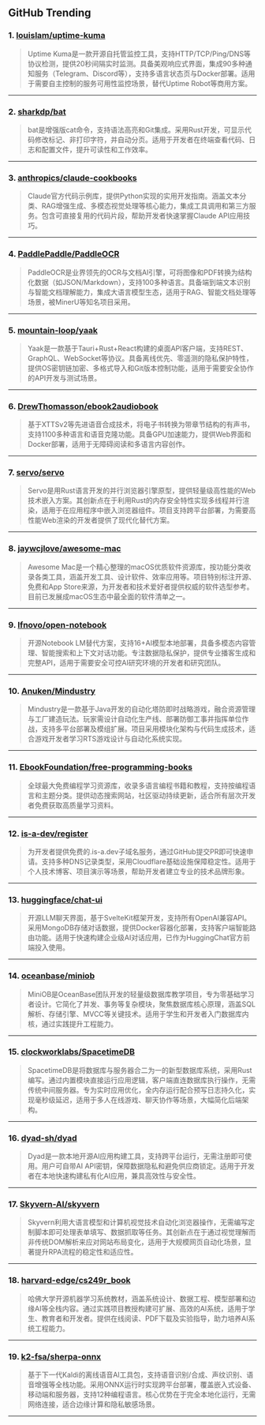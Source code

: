 ## GitHub Trending


### 1. [louislam/uptime-kuma](https://github.com/louislam/uptime-kuma)
> Uptime Kuma是一款开源自托管监控工具，支持HTTP/TCP/Ping/DNS等协议检测，提供20秒间隔实时监测。具备美观响应式界面，集成90多种通知服务（Telegram、Discord等），支持多语言状态页与Docker部署。适用于需要自主控制的服务可用性监控场景，替代Uptime Robot等商用方案。
---

### 2. [sharkdp/bat](https://github.com/sharkdp/bat)
> bat是增强版cat命令，支持语法高亮和Git集成。采用Rust开发，可显示代码修改标记、非打印字符，并自动分页。适用于开发者在终端查看代码、日志和配置文件，提升可读性和工作效率。
---

### 3. [anthropics/claude-cookbooks](https://github.com/anthropics/claude-cookbooks)
> Claude官方代码示例库，提供Python实现的实用开发指南。涵盖文本分类、RAG增强生成、多模态视觉处理等核心能力，集成工具调用和第三方服务。包含可直接复用的代码片段，帮助开发者快速掌握Claude API应用技巧。
---

### 4. [PaddlePaddle/PaddleOCR](https://github.com/PaddlePaddle/PaddleOCR)
> PaddleOCR是业界领先的OCR与文档AI引擎，可将图像和PDF转换为结构化数据（如JSON/Markdown），支持100多种语言。具备端到端文本识别与智能文档理解能力，集成大语言模型生态，适用于RAG、智能文档处理等场景，被MinerU等知名项目采用。
---

### 5. [mountain-loop/yaak](https://github.com/mountain-loop/yaak)
> Yaak是一款基于Tauri+Rust+React构建的桌面API客户端，支持REST、GraphQL、WebSocket等协议。具备离线优先、零遥测的隐私保护特性，提供OS密钥链加密、多格式导入和Git版本控制功能，适用于需要安全协作的API开发与测试场景。
---

### 6. [DrewThomasson/ebook2audiobook](https://github.com/DrewThomasson/ebook2audiobook)
> 基于XTTSv2等先进语音合成技术，将电子书转换为带章节结构的有声书，支持1100多种语言和语音克隆功能。具备GPU加速能力，提供Web界面和Docker部署，适用于无障碍阅读和多语言内容创作。
---

### 7. [servo/servo](https://github.com/servo/servo)
> Servo是用Rust语言开发的并行浏览器引擎原型，提供轻量级高性能的Web技术嵌入方案。其创新点在于利用Rust的内存安全特性实现多线程并行渲染，适用于在应用程序中嵌入浏览器组件。项目支持跨平台部署，为需要高性能Web渲染的开发者提供了现代化替代方案。
---

### 8. [jaywcjlove/awesome-mac](https://github.com/jaywcjlove/awesome-mac)
> Awesome Mac是一个精心整理的macOS优质软件资源库，按功能分类收录各类工具，涵盖开发工具、设计软件、效率应用等。项目特别标注开源、免费和App Store来源，为开发者和技术爱好者提供权威的软件选型参考。目前已发展成macOS生态中最全面的软件清单之一。
---

### 9. [lfnovo/open-notebook](https://github.com/lfnovo/open-notebook)
> 开源Notebook LM替代方案，支持16+AI模型本地部署，具备多模态内容管理、智能搜索和上下文对话功能。专注数据隐私保护，提供专业播客生成和完整API，适用于需要安全可控AI研究环境的开发者和研究团队。
---

### 10. [Anuken/Mindustry](https://github.com/Anuken/Mindustry)
> Mindustry是一款基于Java开发的自动化塔防即时战略游戏，融合资源管理与工厂建造玩法。玩家需设计自动化生产线、部署防御工事并指挥单位作战，支持多平台部署及模组扩展。项目采用模块化架构与代码生成技术，适合游戏开发者学习RTS游戏设计与自动化系统实现。
---

### 11. [EbookFoundation/free-programming-books](https://github.com/EbookFoundation/free-programming-books)
> 全球最大免费编程学习资源库，收录多语言编程书籍和教程，支持按编程语言和主题分类。提供动态搜索网站，社区驱动持续更新，适合所有层次开发者免费获取高质量学习资料。
---

### 12. [is-a-dev/register](https://github.com/is-a-dev/register)
> 为开发者提供免费的.is-a.dev子域名服务，通过GitHub提交PR即可快速申请。支持多种DNS记录类型，采用Cloudflare基础设施保障稳定性。适用于个人技术博客、项目演示等场景，帮助开发者建立专业的技术品牌形象。
---

### 13. [huggingface/chat-ui](https://github.com/huggingface/chat-ui)
> 开源LLM聊天界面，基于SvelteKit框架开发，支持所有OpenAI兼容API。采用MongoDB存储对话数据，提供Docker容器化部署，支持客户端智能路由功能。适用于快速构建企业级AI对话应用，已作为HuggingChat官方前端投入使用。
---

### 14. [oceanbase/miniob](https://github.com/oceanbase/miniob)
> MiniOB是OceanBase团队开发的轻量级数据库教学项目，专为零基础学习者设计。它简化了并发、事务等复杂模块，聚焦数据库核心原理，涵盖SQL解析、存储引擎、MVCC等关键技术。适用于学生和开发者入门数据库内核，通过实践提升工程能力。
---

### 15. [clockworklabs/SpacetimeDB](https://github.com/clockworklabs/SpacetimeDB)
> SpacetimeDB是将数据库与服务器合二为一的新型数据库系统，采用Rust编写。通过内置模块直接运行应用逻辑，客户端直连数据库执行操作，无需传统中间服务器。专为实时应用优化，全内存运行配合预写日志持久化，实现毫秒级延迟，适用于多人在线游戏、聊天协作等场景，大幅简化后端架构。
---

### 16. [dyad-sh/dyad](https://github.com/dyad-sh/dyad)
> Dyad是一款本地开源AI应用构建工具，支持跨平台运行，无需注册即可使用。用户可自带AI API密钥，保障数据隐私和避免供应商锁定。适用于开发者在本地快速构建私有化AI应用，兼具高效性与安全性。
---

### 17. [Skyvern-AI/skyvern](https://github.com/Skyvern-AI/skyvern)
> Skyvern利用大语言模型和计算机视觉技术自动化浏览器操作，无需编写定制脚本即可处理表单填写、数据抓取等任务。其创新点在于通过视觉理解而非传统DOM解析来应对网站布局变化，适用于大规模网页自动化场景，显著提升RPA流程的稳定性和适应性。
---

### 18. [harvard-edge/cs249r_book](https://github.com/harvard-edge/cs249r_book)
> 哈佛大学开源机器学习系统教材，涵盖系统设计、数据工程、模型部署和边缘AI等全栈内容。通过实践项目教授构建可扩展、高效的AI系统，适用于学生、教育者和开发者。提供在线阅读、PDF下载及实验指导，助力培养AI系统工程能力。
---

### 19. [k2-fsa/sherpa-onnx](https://github.com/k2-fsa/sherpa-onnx)
> 基于下一代Kaldi的离线语音AI工具包，支持语音识别/合成、声纹识别、语音增强等全栈功能。采用ONNX运行时实现跨平台部署，覆盖嵌入式设备、移动端和服务器，支持12种编程语言。核心优势在于完全本地化运行，无需网络连接，适合边缘计算和隐私敏感场景。
---
